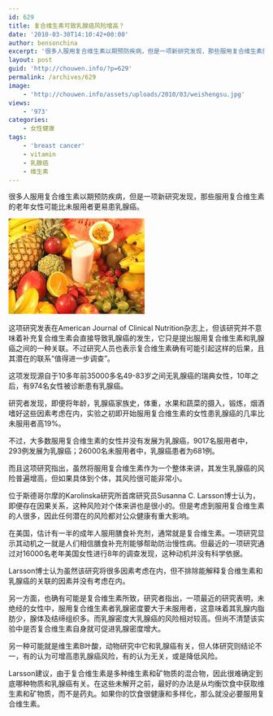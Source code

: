 ```yaml
---
id: 629
title: 复合维生素可致乳腺癌风险增高？
date: '2010-03-30T14:10:42+00:00'
author: bensonchina
excerpt: '很多人服用复合维生素以期预防疾病，但是一项新研究发现，那些服用复合维生素的老年女性可能比未服用者更易患乳腺癌。这项研究发表在American Journal of Clinical Nutrition杂志上，但该研究并不意味着补充复合维生素会直接导致乳腺癌的发生，它只是提出服用复合维生素和乳腺癌之间的一种关联。不过研究人员也表示复合维生素确有可能引起这样的后果，且其潜在的联系“值得进一步调查”'
layout: post
guid: 'http://chouwen.info/?p=629'
permalink: /archives/629
image:
    - 'http://chouwen.info/assets/uploads/2010/03/weishengsu.jpg'
views:
    - '973'
categories:
    - 女性健康
tags:
    - 'breast cancer'
    - vitamin
    - 乳腺癌
    - 维生素
---
```


很多人服用复合维生素以期预防疾病，但是一项新研究发现，那些服用复合维生素的老年女性可能比未服用者更易患乳腺癌。

![](/assets/uploads/2010/03/23.jpg)

这项研究发表在American Journal of Clinical Nutrition杂志上，但该研究并不意味着补充复合维生素会直接导致乳腺癌的发生，它只是提出服用复合维生素和乳腺癌之间的一种关联。不过研究人员也表示复合维生素确有可能引起这样的后果，且其潜在的联系“值得进一步调查”。

这项发现源自于10多年前35000多名49-83岁之间无乳腺癌的瑞典女性，10年之后，有974名女性被诊断患有乳腺癌。

研究者发现，即便将年龄，乳腺癌家族史，体重，水果和蔬菜的摄入，锻炼，烟酒嗜好这些因素考虑在内，实验之初即开始服用复合维生素的女性患乳腺癌的几率比未服用者高19%。

不过，大多数服用复合维生素的女性并没有发展为乳腺癌，9017名服用者中，293例发展为乳腺癌；26000名未服用者中，乳腺癌患者为681例。

而且这项研究指出，虽然将服用复合维生素作为一个整体来讲，其发生乳腺癌的风险普遍增高，但如果具体到个体，其风险很可能非常小。

位于斯德哥尔摩的Karolinska研究所首席研究员Susanna C. Larsson博士认为，即便存在因果关系，这种风险对个体来讲也是很小的。但是考虑到服用复合维生素的人很多，因此任何潜在的风险都对公众健康有重大影响。

在美国，估计有一半的成年人服用膳食补充剂，通常就是复合维生素。一项研究显示其动机之一就是人们相信膳食补充剂能够帮助防治慢性病。但最近的一项研究通过对16000名老年美国女性进行8年的调查发现，这种动机并没有科学依据。

Larsson博士认为虽然该研究将很多因素考虑在内，但不排除能解释复合维生素和乳腺癌的关联的因素并没有考虑在内。

另一方面，也确有可能是复合维生素所致，研究者指出，一项最近的研究表明，未绝经的女性中，服用复合维生素者乳腺密度要大于未服用者，这意味着其乳腺内脂肪少，腺体及结缔组织多。而乳腺密度大乳腺癌的风险相对较高。但尚不清楚该实验中是否复合维生素自身就可促进乳腺密度增大。

另一种可能就是维生素B叶酸，动物研究中它和乳腺癌有关，但人体研究则结论不一，有的认为可增高患乳腺癌风险，有的认为无关，或是降低风险。

Larsson建议，由于复合维生素是多种维生素和矿物质的混合物，因此很难确定到底哪种物质和乳腺癌有关。在这些未解开之前，最好的办法是从均衡饮食中获取维生素和矿物质，而不是药丸。如果你的饮食很健康和多样化，那么就没必要服用复合维生素。